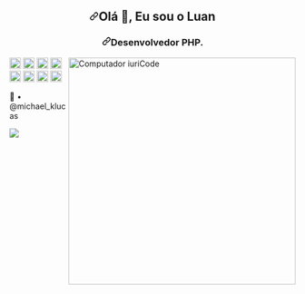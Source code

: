 <article class="markdown-body entry-content container-lg f5" itemprop="text"><h1 align="center" dir="auto"><a id="user-content-olá--eu-sou-o-Michael" class="anchor" aria-hidden="true" href="#olá--eu-sou-o-Michael"><svg class="octicon octicon-link" viewBox="0 0 16 16" version="1.1" width="16" height="16" aria-hidden="true"><path fill-rule="evenodd" d="M7.775 3.275a.75.75 0 001.06 1.06l1.25-1.25a2 2 0 112.83 2.83l-2.5 2.5a2 2 0 01-2.83 0 .75.75 0 00-1.06 1.06 3.5 3.5 0 004.95 0l2.5-2.5a3.5 3.5 0 00-4.95-4.95l-1.25 1.25zm-4.69 9.64a2 2 0 010-2.83l2.5-2.5a2 2 0 012.83 0 .75.75 0 001.06-1.06 3.5 3.5 0 00-4.95 0l-2.5 2.5a3.5 3.5 0 004.95 4.95l1.25-1.25a.75.75 0 00-1.06-1.06l-1.25 1.25a2 2 0 01-2.83 0z"></path></svg></a>Olá <g-emoji class="g-emoji" alias="wave" fallback-src="https://github.githubassets.com/images/icons/emoji/unicode/1f44b.png">👋</g-emoji>, Eu sou o Luan</h1>
<h3 align="center" dir="auto"><a id="user-content-desenvolvedor-php" class="anchor" aria-hidden="true" href="#desenvolvedor-php"><svg class="octicon octicon-link" viewBox="0 0 16 16" version="1.1" width="16" height="16" aria-hidden="true"><path fill-rule="evenodd" d="M7.775 3.275a.75.75 0 001.06 1.06l1.25-1.25a2 2 0 112.83 2.83l-2.5 2.5a2 2 0 01-2.83 0 .75.75 0 00-1.06 1.06 3.5 3.5 0 004.95 0l2.5-2.5a3.5 3.5 0 00-4.95-4.95l-1.25 1.25zm-4.69 9.64a2 2 0 010-2.83l2.5-2.5a2 2 0 012.83 0 .75.75 0 001.06-1.06 3.5 3.5 0 00-4.95 0l-2.5 2.5a3.5 3.5 0 004.95 4.95l1.25-1.25a.75.75 0 00-1.06-1.06l-1.25 1.25a2 2 0 01-2.83 0z"></path></svg></a>Desenvolvedor PHP.</h3>
<p dir="auto"><a target="_blank" rel="noopener noreferrer" href="https://camo.githubusercontent.com/9490ad55db10a321797914859491bb5fad226349e46374208d5b53bc868bf128/68747470733a2f2f75706c6f61646465696d6167656e732e636f6d2e62722f696d616765732f3030332f3037332f3036312f66756c6c2f636f6d70757465722d696c6c757374726174696f6e2e706e673f31363132373331383739"><img src="https://camo.githubusercontent.com/9490ad55db10a321797914859491bb5fad226349e46374208d5b53bc868bf128/68747470733a2f2f75706c6f61646465696d6167656e732e636f6d2e62722f696d616765732f3030332f3037332f3036312f66756c6c2f636f6d70757465722d696c6c757374726174696f6e2e706e673f31363132373331383739" width="400px" align="right" alt="Computador iuriCode" data-canonical-src="https://uploaddeimagens.com.br/images/003/073/061/full/computer-illustration.png?1612731879" style="max-width: 100%;"></a></p>
<p align="left" dir="auto"> 
<code><a target="_blank" rel="noopener noreferrer nofollow" href="https://camo.githubusercontent.com/5f6301650a96ff75eee6be568e140d105f193941f243f77db1916cc9b47ffe0d/68747470733a2f2f7365656b6c6f676f2e636f6d2f696d616765732f412f61746f6d2d6c6f676f2d313942443930464638372d7365656b6c6f676f2e636f6d2e706e67"><img title="Atom" alt="Atom" width="20" src="https://camo.githubusercontent.com/5f6301650a96ff75eee6be568e140d105f193941f243f77db1916cc9b47ffe0d/68747470733a2f2f7365656b6c6f676f2e636f6d2f696d616765732f412f61746f6d2d6c6f676f2d313942443930464638372d7365656b6c6f676f2e636f6d2e706e67" data-canonical-src="https://seeklogo.com/images/A/atom-logo-19BD90FF87-seeklogo.com.png" style="max-width: 100%;"></a></code>
<code><a target="_blank" rel="noopener noreferrer nofollow" href="https://camo.githubusercontent.com/0a89ec294e442d718bcd0d6e5641f78a69f8e6eadfa5ffd9f6e271df0ccb802f/68747470733a2f2f7365656b6c6f676f2e636f6d2f696d616765732f422f626f6f7473747261702d6c6f676f2d334333304642324131362d7365656b6c6f676f2e636f6d2e706e67"><img title="Bootstrap" alt="Bootstrap" width="20" src="https://camo.githubusercontent.com/0a89ec294e442d718bcd0d6e5641f78a69f8e6eadfa5ffd9f6e271df0ccb802f/68747470733a2f2f7365656b6c6f676f2e636f6d2f696d616765732f422f626f6f7473747261702d6c6f676f2d334333304642324131362d7365656b6c6f676f2e636f6d2e706e67" data-canonical-src="https://seeklogo.com/images/B/bootstrap-logo-3C30FB2A16-seeklogo.com.png" style="max-width: 100%;"></a></code>
<code><a target="_blank" rel="noopener noreferrer nofollow" href="https://camo.githubusercontent.com/1f49ee7dff6f6195d6968c3e6e4f49d854fcd1e43d848c5861c1ee357bd93abe/68747470733a2f2f7365656b6c6f676f2e636f6d2f696d616765732f472f6769746875622d6c6f676f2d354633383444303236352d7365656b6c6f676f2e636f6d2e706e67"><img title="Github" alt="Github" width="20" src="https://camo.githubusercontent.com/1f49ee7dff6f6195d6968c3e6e4f49d854fcd1e43d848c5861c1ee357bd93abe/68747470733a2f2f7365656b6c6f676f2e636f6d2f696d616765732f472f6769746875622d6c6f676f2d354633383444303236352d7365656b6c6f676f2e636f6d2e706e67" data-canonical-src="https://seeklogo.com/images/G/github-logo-5F384D0265-seeklogo.com.png" style="max-width: 100%;"></a></code>
<code><a target="_blank" rel="noopener noreferrer nofollow" href="https://camo.githubusercontent.com/9474926bb0de20a1e785572d85fb16044abae8502229a6d2f76b240cfcd868b7/68747470733a2f2f7365656b6c6f676f2e636f6d2f696d616765732f4a2f6a6176617363726970742d6c6f676f2d383839324145464341432d7365656b6c6f676f2e636f6d2e706e67"><img title="Javascript" alt="Javascript" width="20" src="https://camo.githubusercontent.com/9474926bb0de20a1e785572d85fb16044abae8502229a6d2f76b240cfcd868b7/68747470733a2f2f7365656b6c6f676f2e636f6d2f696d616765732f4a2f6a6176617363726970742d6c6f676f2d383839324145464341432d7365656b6c6f676f2e636f6d2e706e67" data-canonical-src="https://seeklogo.com/images/J/javascript-logo-8892AEFCAC-seeklogo.com.png" style="max-width: 100%;"></a></code>
<code><a target="_blank" rel="noopener noreferrer nofollow" href="https://camo.githubusercontent.com/3cdff1dd7fd5fb857ae64a6512031dcc11436deac395d37f5c326a64d74ab6d9/68747470733a2f2f7365656b6c6f676f2e636f6d2f696d616765732f4c2f4c696e75785f5475782d6c6f676f2d444132353246334332312d7365656b6c6f676f2e636f6d2e706e67"><img title="Linux" alt="Linux" width="20" src="https://camo.githubusercontent.com/3cdff1dd7fd5fb857ae64a6512031dcc11436deac395d37f5c326a64d74ab6d9/68747470733a2f2f7365656b6c6f676f2e636f6d2f696d616765732f4c2f4c696e75785f5475782d6c6f676f2d444132353246334332312d7365656b6c6f676f2e636f6d2e706e67" data-canonical-src="https://seeklogo.com/images/L/Linux_Tux-logo-DA252F3C21-seeklogo.com.png" style="max-width: 100%;"></a></code>
<code><a target="_blank" rel="noopener noreferrer nofollow" href="https://camo.githubusercontent.com/68772a454f3b36155f078eac9e39a2b0497905c947af7e271e38fb4b95685909/68747470733a2f2f7365656b6c6f676f2e636f6d2f696d616765732f4d2f6d7973716c2d6c6f676f2d363942333946374431382d7365656b6c6f676f2e636f6d2e706e67"><img title="MySQL" alt="MySQL" width="20" src="https://camo.githubusercontent.com/68772a454f3b36155f078eac9e39a2b0497905c947af7e271e38fb4b95685909/68747470733a2f2f7365656b6c6f676f2e636f6d2f696d616765732f4d2f6d7973716c2d6c6f676f2d363942333946374431382d7365656b6c6f676f2e636f6d2e706e67" data-canonical-src="https://seeklogo.com/images/M/mysql-logo-69B39F7D18-seeklogo.com.png" style="max-width: 100%;"></a></code>
<code><a target="_blank" rel="noopener noreferrer nofollow" href="https://camo.githubusercontent.com/6f341a41cd7ac52116e17b9e6fa12f1622c6f00cd84973f2db3adf97bba667c0/68747470733a2f2f7365656b6c6f676f2e636f6d2f696d616765732f502f7068702d6c6f676f2d414445353133453734382d7365656b6c6f676f2e636f6d2e706e67"><img title="PHP" alt="PHP" width="20" src="https://camo.githubusercontent.com/6f341a41cd7ac52116e17b9e6fa12f1622c6f00cd84973f2db3adf97bba667c0/68747470733a2f2f7365656b6c6f676f2e636f6d2f696d616765732f502f7068702d6c6f676f2d414445353133453734382d7365656b6c6f676f2e636f6d2e706e67" data-canonical-src="https://seeklogo.com/images/P/php-logo-ADE513E748-seeklogo.com.png" style="max-width: 100%;"></a></code>
<code><a target="_blank" rel="noopener noreferrer nofollow" href="https://camo.githubusercontent.com/d24200b7876ea476379570866fd3870a2e4ffec04917c57f824f9a8aa33d03e1/68747470733a2f2f7365656b6c6f676f2e636f6d2f696d616765732f502f707974686f6e2d6c6f676f2d413332363336434141332d7365656b6c6f676f2e636f6d2e706e67"><img title="Python" alt="Python" width="20" src="https://camo.githubusercontent.com/d24200b7876ea476379570866fd3870a2e4ffec04917c57f824f9a8aa33d03e1/68747470733a2f2f7365656b6c6f676f2e636f6d2f696d616765732f502f707974686f6e2d6c6f676f2d413332363336434141332d7365656b6c6f676f2e636f6d2e706e67" data-canonical-src="https://seeklogo.com/images/P/python-logo-A32636CAA3-seeklogo.com.png" style="max-width: 100%;"></a></code>
</p>
<p align="left" dir="auto">
 <g-emoji class="g-emoji" alias="lizard" fallback-src="https://github.githubassets.com/images/icons/emoji/unicode/1f98e.png">🦎</g-emoji>
• @michael_klucas
</p>
<p align="left" dir="auto">
  <a href="https://instagram.com/michael_klucas" alt="Instagram" rel="nofollow">
  <img src="https://camo.githubusercontent.com/984eaccf99bab976d719e98bbbe5ea9602182afcfbdbc5a7e18529ecea3c5163/68747470733a2f2f696d672e736869656c64732e696f2f62616467652f2d496e7374616772616d2d4446303137343f7374796c653d666f722d7468652d6261646765266c6f676f3d696e7374616772616d266c6f676f436f6c6f723d7768697465266c696e6b3d68747470733a2f2f7777772e696e7374616772616d2e636f6d2f69757269636f64696e672f" data-canonical-src="https://img.shields.io/badge/-Instagram-DF0174?style=for-the-badge&amp;logo=instagram&amp;logoColor=white&amp;link=https://www.instagram.com/iuricoding/" style="max-width: 100%;"></a>
</p>  
</article>

